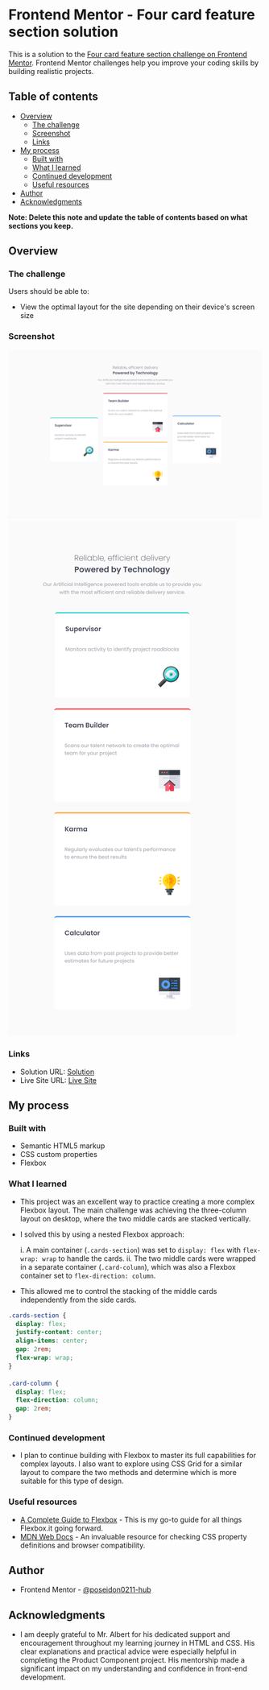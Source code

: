 # Frontend Mentor - Four card feature section solution

This is a solution to the [Four card feature section challenge on Frontend Mentor](https://www.frontendmentor.io/challenges/four-card-feature-section-weK1eFYK). Frontend Mentor challenges help you improve your coding skills by building realistic projects. 

## Table of contents

- [Overview](#overview)
  - [The challenge](#the-challenge)
  - [Screenshot](#screenshot)
  - [Links](#links)
- [My process](#my-process)
  - [Built with](#built-with)
  - [What I learned](#what-i-learned)
  - [Continued development](#continued-development)
  - [Useful resources](#useful-resources)
- [Author](#author)
- [Acknowledgments](#acknowledgments)

**Note: Delete this note and update the table of contents based on what sections you keep.**

## Overview

### The challenge

Users should be able to:

- View the optimal layout for the site depending on their device's screen size

### Screenshot

![](screenshot/Desktop.png)
![](screenshot/Mobile.png)

### Links

- Solution URL: <a href="" target="_blank" rel="noreferrer"> Solution </a>
- Live Site URL: <a href="" target="_blank" rel="noreferrer">Live Site </a>

## My process

### Built with

- Semantic HTML5 markup
- CSS custom properties
- Flexbox

### What I learned

- This project was an excellent way to practice creating a more complex Flexbox layout. The main challenge was achieving the three-column layout on desktop, where the two middle cards are stacked vertically.

- I solved this by using a nested Flexbox approach:

   i.  A main container (`.cards-section`) was set to `display: flex` with `flex-wrap: wrap` to handle the cards.
   ii.  The two middle cards were wrapped in a separate container (`.card-column`), which was also a Flexbox container set to `flex-direction: column`.

- This allowed me to control the stacking of the middle cards independently from the side cards.

```css
.cards-section {
  display: flex;
  justify-content: center;
  align-items: center;
  gap: 2rem;
  flex-wrap: wrap;
}

.card-column {
  display: flex;
  flex-direction: column;
  gap: 2rem;
}
```


### Continued development

- I plan to continue building with Flexbox to master its full capabilities for complex layouts. I also want to explore using CSS Grid for a similar layout to compare the two methods and determine which is more suitable for this type of design.

### Useful resources

- [A Complete Guide to Flexbox](https://css-tricks.com/snippets/css/a-guide-to-flexbox/) - This is my go-to guide for all things Flexbox.it going forward.
- [MDN Web Docs](https://developer.mozilla.org/en-US/) - An invaluable resource for checking CSS property definitions and browser compatibility.

## Author

- Frontend Mentor - <a href="https://www.frontendmentor.io/profile/poseidon0211-hub" target="_blank" rel="noreferrer">@poseidon0211-hub</a>

## Acknowledgments

- I am deeply grateful to Mr. Albert for his dedicated support and encouragement throughout my learning journey in HTML and CSS. His clear explanations and practical advice were especially helpful in completing the Product Component project. His mentorship made a significant impact on my understanding and confidence in front-end development.
